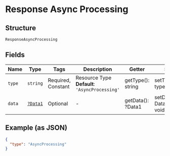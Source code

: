 
# Response Async Processing

## Structure

`ResponseAsyncProcessing`

## Fields

| Name | Type | Tags | Description | Getter | Setter |
|  --- | --- | --- | --- | --- | --- |
| `type` | `string` | Required, Constant | Resource Type<br>**Default**: `'AsyncProcessing'` | getType(): string | setType(string type): void |
| `data` | [`?Data1`](../../doc/models/data-1.md) | Optional | - | getData(): ?Data1 | setData(?Data1 data): void |

## Example (as JSON)

```json
{
  "type": "AsyncProcessing"
}
```

